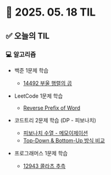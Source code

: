 # 📅 2025. 05. 18 TIL

## ✅ 오늘의 TIL

### 💻 알고리즘

- 백준 1문제 학습  
  - [14492 부울 행렬의 곱](https://www.acmicpc.net/problem/14492)

- LeetCode 1문제 학습  
  - [Reverse Prefix of Word](https://leetcode.com/problems/reverse-prefix-of-word)

- 코드트리 2문제 학습 (DP - 피보나치)  
  - [피보나치 수열 - 메모이제이션](https://www.codetree.ai/ko/trails/complete/curated-cards/intro-dp-fibbo-memo)  
  - [Top-Down & Bottom-Up 방식 비교](https://www.codetree.ai/ko/trails/complete/curated-cards/challenge-dp-td-and-bu)

- 프로그래머스 1문제 학습  
  - [12943 콜라츠 추측](https://school.programmers.co.kr/learn/courses/30/lessons/12943)

